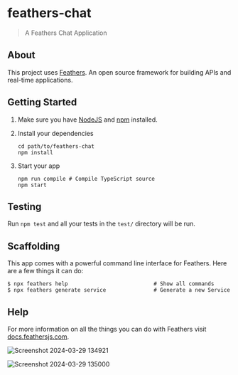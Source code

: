 # feathers-chat

> A Feathers Chat Application

## About

This project uses [Feathers](http://feathersjs.com). An open source framework for building APIs and real-time applications.

## Getting Started

1. Make sure you have [NodeJS](https://nodejs.org/) and [npm](https://www.npmjs.com/) installed.
2. Install your dependencies

    ```
    cd path/to/feathers-chat
    npm install
    ```

3. Start your app

    ```
    npm run compile # Compile TypeScript source
    npm start
    ```

## Testing

Run `npm test` and all your tests in the `test/` directory will be run.

## Scaffolding

This app comes with a powerful command line interface for Feathers. Here are a few things it can do:

```
$ npx feathers help                           # Show all commands
$ npx feathers generate service               # Generate a new Service
```

## Help

For more information on all the things you can do with Feathers visit [docs.feathersjs.com](http://docs.feathersjs.com).

![Screenshot 2024-03-29 134921](https://github.com/OmPrakashSahoo-05/ChatApp/assets/78353350/be1cbf08-a099-42da-bb36-9d62133e6d4f)

![Screenshot 2024-03-29 135000](https://github.com/OmPrakashSahoo-05/ChatApp/assets/78353350/fb24a4af-18fa-425a-926b-f1f2aac67db0)


